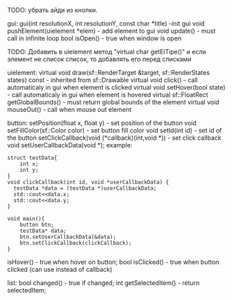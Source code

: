 TODO: убрать айди из кнопки.

gui:
gui(int resolutionX, int resolutionY, const char *title) -init gui
void pushElement(uielement *elem) - add element to gui
void update() - must call in infinite loop
bool isOpen() - true when window is open

TODO: Добавить в uielement метод "virtual char getElTipe()" и если элемент не список список, то добавлять его перед списками

uielement:
virtual void draw(sf::RenderTarget &target, sf::RenderStates states) const - inherited from sf::Drawable
virtual void click() - call automaticaly in gui when element is clicked
virtual void setHover(bool state) - call automaticaly in gui when element is hovered
virtual sf::FloatRect getGlobalBounds() - must return global bounds of the element
virtual void mouseOut() - call when mouse out element

button:
setPosition(float x, float y) - set position of the button
void setFillColor(sf::Color color) - set button fill color
void setId(int id) - set id of the button
setClickCallback(void (\*callback)(int,void \*)) - set click callback
void setUserCallbackData(void \*);
example:

    struct testData{
        int x;
        int y;
    }
    void clickCallback(int id, void *userCallbackData) {
      testData *data = (testData *)userCallbackData;
      std::cout<<data.x;
      std::cout<<data.y;
    }

    void main(){
        button btn;
        testData* data;
        btn.setUserCallbackData(&data);
        btn.setClickCallback(clickCallback);
    }

isHover() - true when hover on button;
bool isClicked() - true when button clicked (can use instead of callback)

list:
bool changed() - true if changed;
int getSelectedItem() - return selectedItem;
